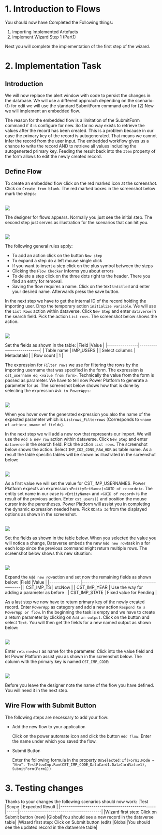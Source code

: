 # 1. Introduction to Flows

You should now have Completed the Following things:

1. Importing Implemented Artefacts
2. Implement Wizard Step 1 (Part1)

Next you will complete the implementation of the first step of the wizard.

# 2. Implementation Task

## Introduction

We will now replace the alert window with code to persist the changes in the database. We will use a different approach depending on the scenario: (1) for edit we will use the standard SubmitForm command and for (2) New we will implement an embedded flow.

The reason for the embedded flow is a limitation of the SubmitForm command if it is configure for new. So far no way exists to retrieve the values after the record has been created. This is a problem because in our case the primary key of the record is autogenerated. That means we cannot infer the record from the user input. The embedded workflow gives us a chance to write the record AND to retrieve all values including the autogenerted primary key. Feeding the result back into the `Item` property of the form allows to edit the newly created record.

## Define Flow

To create an embedded flow click on the red marked icon at the screenshot. Click on `Create from blank`. The red marked boxes in the screenshot below mark the steps:

<br><img src="./images/flow_new_create.png" /><br>

The designer for flows appears. Normally you just see the initial step. The second step just serves as illustration for the scenarios that can hit you.

<br><img src="./images/flow_new_designer_ovr.png" /><br>

The following general rules apply:
* To add an action click on the button `New step`
* To expand a step do a left mouse single click
* If you want to insert a step click on the plus symbol between the steps
* Clicking the `Flow Checker` informs you about errors
* To delete a step click on the three dots right to the header. There you find an entry for removal.
* Saving the flow requires a name. Click on the text `Untitled` and enter your desired name. Afterwards press the save button.

In the next step we have to get the internal ID of the record holding the importing user. Drop the temporary action `initialize variable`. We will use the `List Rows` action within dataverse. Click `New Step` and enter `dataverse` in the search field. Pick the action `List rows`. The screenshot below shows the action.

<br><img src="./images/flow_new_list_rows.png" /><br>

Set the fields as shown in the table:
|Field           |Value                      |
|----------------|---------------------------|
| Table name     | IMP_USERS                 |
| Select columns | MetadataId                |
| Row count      | 1                         |

The expression for `Filter rows` we use for filtering the rows by the importing username that was specified in the form. The expression is `cst_username eq <value from form>`. Technically the value from the form is passed as parameter. We have to tell now Power Platform to generate a parameter for us. The screenshot below shows how that is done by selecting the expression `Ask in PowerApps`:

<br><img src="./images/flow_new_list_rows_add_para.png" /><br>

When you hover over the generated expression you also the name of the expected parameter which is `Listrows_Filterrows` (Corresponds to `<name of action>_<name of field>`).

In the next step we will add a new row that represents our import. We will use the `Add a new row` action within dataverse. Click `New Step` and enter `dataverse` in the search field. Pick the action `List rows`. The screenshot below shows the action. Select `IMP_CO2_CONS_RAW_HDR` as table name. As a result the table specific tables will be shown as illustrated in the screenshot below:

<br><img src="./images/flow_new_add_row.png" /><br>

As a first value we will set the value for CST_IMP_USERNAMES. Power Platform expects an expression `<EntitySetName>(<GUID of record>)>`. The entity set name in our case is `<EntityName>` and `<GUID of record>` is the result of the previous action. Enter `cst_users()` and position the mouse cursor into the parentheses. Power Platform will assist you in completing the dynamic expression needed here. Pick `OData Id` from the displayed options as shown in the screenshot.

<br><img src="./images/flow_new_set_imp_user.png" /><br>

Set the fields as shown in the table below. When you selected the value you will notice a change, Dataverse embeds the new `Add new row`task in a for each loop since the previous command might return multiple rows. The screenshot below shows this new situation:

<br><img src="./images/flow_new_apply_each.png" /><br>

Expand the `Add new row`action and set now the remaining fields as shown below:
|Field           |Value                                         |
|----------------|----------------------------------------------|
| CST_IMP_TS     | utcNow                                       |
| CST_IMP_YEAR   | Use the way for adding a parameter as before |
| CST_IMP_STATE  | Fixed value for Pending                      |

As a last step we now have to return primary key of the newly created record. Enter `PowerApp` as category and add a new action `Respond to a PowerApp or flow`. In the beginning the task is empty and we have to create a return parameter by clicking on `Add an output`. Click on the button and select `Text`. You will then get the fields for a new named output as shown below:

<br><img src="./images/flow_new_output_def_ret.png" /><br>

Enter `returnedval` as name for the parameter. Click into the value field and let Power Platform assist you as shown in the screenshot below. The column with the primary key is named `CST_IMP_CODE`:

<br><img src="./images/flow_new_output_val.png" /><br>

Before you leave the designer note the name of the flow you have defined. You will need it in the next step.

## Wire Flow with Submit Button

The following steps are necessary to add your flow:
* Add the new flow to your application

  Click on the power automate icon and click the button `Add flow`. Enter the name under which you saved the flow.

* Submit Button

  Enter the following formula in the property `OnSelected`: `If(Form1.Mode = "New",
TestFlowInp.Run(CST_IMP_CODE_DataCard1.DataCardValue1), SubmitForm(Form1))`

# 3. Testing changes

Thanks to your changes the following scenarios should now work:
|Test                                             |Scope | Expected Result                          |
|-------------------------------------------------|------|------------------------------------------|
|Wizard first step: Click on Submit button (new)  |Global|You should see a new record in the dataverse table|
|Wizard first step: Click on Submit button (edit) |Global|You should see the updated record in the dataverse table|

